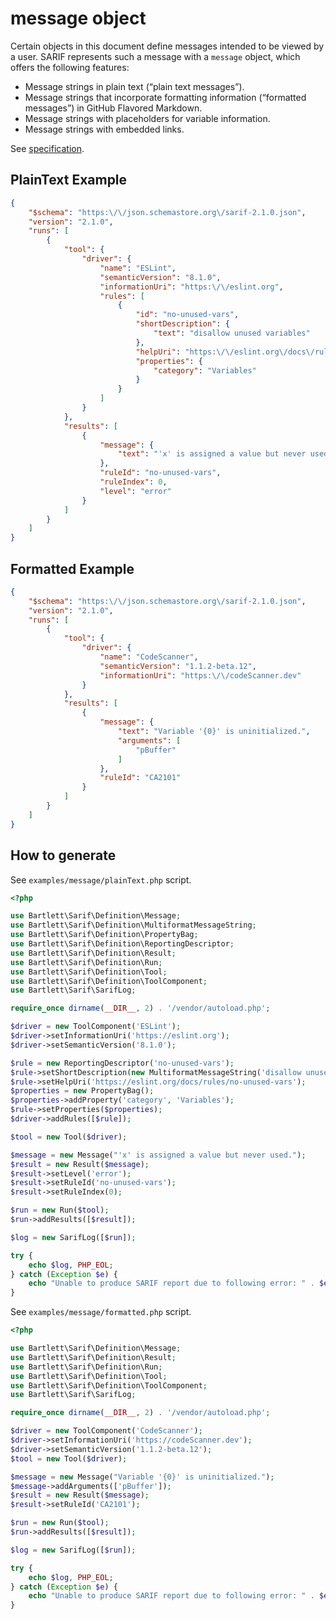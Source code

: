 # message object

Certain objects in this document define messages intended to be viewed by a user.
SARIF represents such a message with a `message` object, which offers the following features:

- Message strings in plain text (“plain text messages”).
- Message strings that incorporate formatting information (“formatted messages”) in GitHub Flavored Markdown.
- Message strings with placeholders for variable information.
- Message strings with embedded links.

See [specification](https://docs.oasis-open.org/sarif/sarif/v2.1.0/os/sarif-v2.1.0-os.html#_Toc34317459).

## PlainText Example

```json
{
    "$schema": "https:\/\/json.schemastore.org\/sarif-2.1.0.json",
    "version": "2.1.0",
    "runs": [
        {
            "tool": {
                "driver": {
                    "name": "ESLint",
                    "semanticVersion": "8.1.0",
                    "informationUri": "https:\/\/eslint.org",
                    "rules": [
                        {
                            "id": "no-unused-vars",
                            "shortDescription": {
                                "text": "disallow unused variables"
                            },
                            "helpUri": "https:\/\/eslint.org\/docs\/rules\/no-unused-vars",
                            "properties": {
                                "category": "Variables"
                            }
                        }
                    ]
                }
            },
            "results": [
                {
                    "message": {
                        "text": "'x' is assigned a value but never used."
                    },
                    "ruleId": "no-unused-vars",
                    "ruleIndex": 0,
                    "level": "error"
                }
            ]
        }
    ]
}
```

## Formatted Example

```json
{
    "$schema": "https:\/\/json.schemastore.org\/sarif-2.1.0.json",
    "version": "2.1.0",
    "runs": [
        {
            "tool": {
                "driver": {
                    "name": "CodeScanner",
                    "semanticVersion": "1.1.2-beta.12",
                    "informationUri": "https:\/\/codeScanner.dev"
                }
            },
            "results": [
                {
                    "message": {
                        "text": "Variable '{0}' is uninitialized.",
                        "arguments": [
                            "pBuffer"
                        ]
                    },
                    "ruleId": "CA2101"
                }
            ]
        }
    ]
}
```

## How to generate

See `examples/message/plainText.php` script.

```php
<?php

use Bartlett\Sarif\Definition\Message;
use Bartlett\Sarif\Definition\MultiformatMessageString;
use Bartlett\Sarif\Definition\PropertyBag;
use Bartlett\Sarif\Definition\ReportingDescriptor;
use Bartlett\Sarif\Definition\Result;
use Bartlett\Sarif\Definition\Run;
use Bartlett\Sarif\Definition\Tool;
use Bartlett\Sarif\Definition\ToolComponent;
use Bartlett\Sarif\SarifLog;

require_once dirname(__DIR__, 2) . '/vendor/autoload.php';

$driver = new ToolComponent('ESLint');
$driver->setInformationUri('https://eslint.org');
$driver->setSemanticVersion('8.1.0');

$rule = new ReportingDescriptor('no-unused-vars');
$rule->setShortDescription(new MultiformatMessageString('disallow unused variables'));
$rule->setHelpUri('https://eslint.org/docs/rules/no-unused-vars');
$properties = new PropertyBag();
$properties->addProperty('category', 'Variables');
$rule->setProperties($properties);
$driver->addRules([$rule]);

$tool = new Tool($driver);

$message = new Message("'x' is assigned a value but never used.");
$result = new Result($message);
$result->setLevel('error');
$result->setRuleId('no-unused-vars');
$result->setRuleIndex(0);

$run = new Run($tool);
$run->addResults([$result]);

$log = new SarifLog([$run]);

try {
    echo $log, PHP_EOL;
} catch (Exception $e) {
    echo "Unable to produce SARIF report due to following error: " . $e->getMessage(), PHP_EOL;
}
```

See `examples/message/formatted.php` script.

```php
<?php

use Bartlett\Sarif\Definition\Message;
use Bartlett\Sarif\Definition\Result;
use Bartlett\Sarif\Definition\Run;
use Bartlett\Sarif\Definition\Tool;
use Bartlett\Sarif\Definition\ToolComponent;
use Bartlett\Sarif\SarifLog;

require_once dirname(__DIR__, 2) . '/vendor/autoload.php';

$driver = new ToolComponent('CodeScanner');
$driver->setInformationUri('https://codeScanner.dev');
$driver->setSemanticVersion('1.1.2-beta.12');
$tool = new Tool($driver);

$message = new Message("Variable '{0}' is uninitialized.");
$message->addArguments(['pBuffer']);
$result = new Result($message);
$result->setRuleId('CA2101');

$run = new Run($tool);
$run->addResults([$result]);

$log = new SarifLog([$run]);

try {
    echo $log, PHP_EOL;
} catch (Exception $e) {
    echo "Unable to produce SARIF report due to following error: " . $e->getMessage(), PHP_EOL;
}
```
